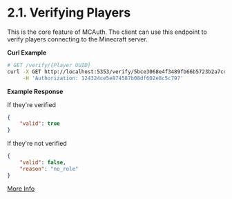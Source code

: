 # 2.1. Verifying Players
This is the core feature of MCAuth. The client can use this endpoint to verify
players connecting to the Minecraft server.

__Curl Example__

```sh
# GET /verify/{Player UUID}
curl -X GET http://localhost:5353/verify/5bce3068e4f3489fb66b5723b2a7cdb1 \
     -H 'Authorization: 124324ce5e874587b08df602e8c5c797'
```

__Example Response__

If they're verified
```json
{
	"valid": true
}
```

If they're not verified
```json
{
	"valid": false,
	"reason": "no_role"
}
```

[More Info](./endpoints/Player%20Verification.md)
